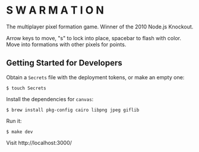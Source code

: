 S W A R M A T I O N
===================

The multiplayer pixel formation game. Winner of the 2010 Node.js Knockout.

Arrow keys to move, "s" to lock into place, spacebar to flash with color. Move into formations with other pixels for points.


Getting Started for Developers
------------------------------

Obtain a `Secrets` file with the deployment tokens, or make an empty one:

```shell
$ touch Secrets
```

Install the dependencies for `canvas`:

```shell
$ brew install pkg-config cairo libpng jpeg giflib
```

Run it:

```shell
$ make dev
```

Visit http://localhost:3000/
